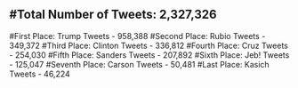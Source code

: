 #Total Number of Tweets: 2,327,326 
---
#First Place: Trump Tweets - 958,388
#Second Place: Rubio Tweets - 349,372
#Third Place: Clinton Tweets - 336,812
#Fourth Place: Cruz Tweets - 254,030
#Fifth Place: Sanders Tweets - 207,892
#Sixth Place: Jeb! Tweets - 125,047
#Seventh Place: Carson Tweets - 50,481
#Last Place: Kasich Tweets - 46,224
